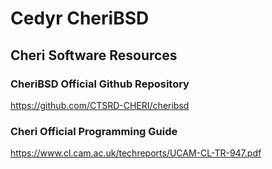 # Cedyr CheriBSD

## Cheri Software Resources
### CheriBSD Official Github Repository  
https://github.com/CTSRD-CHERI/cheribsd 

### Cheri Official Programming Guide
https://www.cl.cam.ac.uk/techreports/UCAM-CL-TR-947.pdf 


